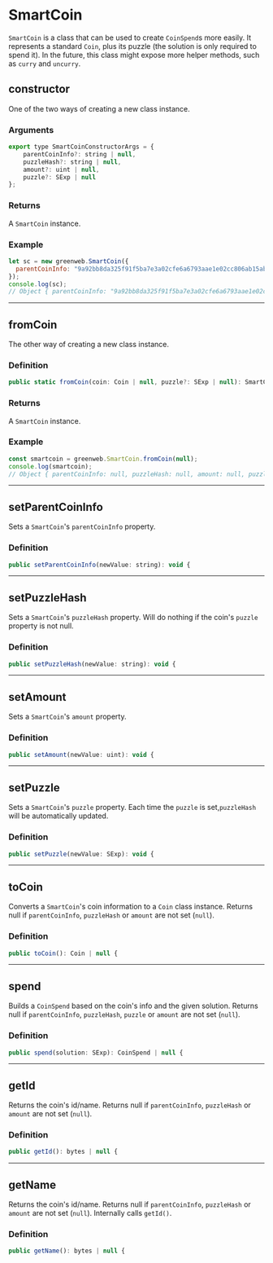 # SmartCoin

`SmartCoin` is a class that can be used to create `CoinSpend`s more easily. It represents a standard `Coin`, plus its puzzle (the solution is only required to spend it). In the future, this class might expose more helper methods, such as `curry` and `uncurry`.

## constructor

One of the two ways of creating a new class instance.

### Arguments

```js
export type SmartCoinConstructorArgs = {
    parentCoinInfo?: string | null,
    puzzleHash?: string | null,
    amount?: uint | null,
    puzzle?: SExp | null
};
```

### Returns

A `SmartCoin` instance.

### Example

```js
let sc = new greenweb.SmartCoin({
  parentCoinInfo: "9a92bb8da325f91f5ba7e3a02cfe6a6793aae1e02cc806ab15abaa31e834ba84",
});
console.log(sc);
// Object { parentCoinInfo: "9a92bb8da325f91f5ba7e3a02cfe6a6793aae1e02cc806ab15abaa31e834ba84", puzzleHash: null, amount: null, puzzle: null }
```

---

## fromCoin

The other way of creating a new class instance.

### Definition

```js
public static fromCoin(coin: Coin | null, puzzle?: SExp | null): SmartCoin {
```

### Returns

A `SmartCoin` instance.

### Example

```js
const smartcoin = greenweb.SmartCoin.fromCoin(null);
console.log(smartcoin);
// Object { parentCoinInfo: null, puzzleHash: null, amount: null, puzzle: null }
```

---

## setParentCoinInfo

Sets a `SmartCoin`'s `parentCoinInfo` property.

### Definition

```js
public setParentCoinInfo(newValue: string): void {
```

---

## setPuzzleHash

Sets a `SmartCoin`'s `puzzleHash` property. Will do nothing if the coin's `puzzle` property is not null.

### Definition

```js
public setPuzzleHash(newValue: string): void {
```

---

## setAmount

Sets a `SmartCoin`'s `amount` property.

### Definition

```js
public setAmount(newValue: uint): void {
```

---

## setPuzzle

Sets a `SmartCoin`'s `puzzle` property. Each time the `puzzle` is set,`puzzleHash` will be automatically updated.

### Definition

```js
public setPuzzle(newValue: SExp): void {
```

---

## toCoin

Converts a `SmartCoin`'s coin information to a `Coin` class instance. Returns null if `parentCoinInfo`, `puzzleHash` or `amount` are not set (`null`).

### Definition

```js
public toCoin(): Coin | null {
```

---

## spend

Builds a `CoinSpend` based on the coin's info and the given solution. Returns null if `parentCoinInfo`, `puzzleHash`, `puzzle` or `amount` are not set (`null`).

### Definition

```js
public spend(solution: SExp): CoinSpend | null {
```

---

## getId

Returns the coin's id/name. Returns null if `parentCoinInfo`, `puzzleHash` or `amount` are not set (`null`).

### Definition

```js
public getId(): bytes | null {
```

---

## getName

Returns the coin's id/name. Returns null if `parentCoinInfo`, `puzzleHash` or `amount` are not set (`null`). Internally calls `getId()`.

### Definition

```js
public getName(): bytes | null {
```